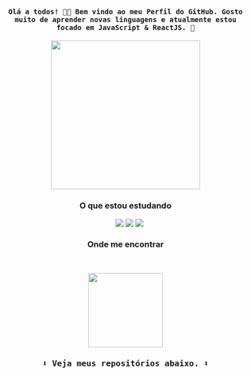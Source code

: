 

<h4 align="center" font-size="32px"><samp> Olá a todos! 👋🏾  Bem vindo ao meu Perfil do GitHub. Gosto muito de aprender novas linguagens e atualmente estou focado em JavaScript & ReactJS. 💙 </samp></h4>

<p align="center">
  <img height="300px" src="https://camo.githubusercontent.com/c8603029e1d7baade74d71c1823bdcdbaa61f08c2bf062a483e02e0f4ace034c/68747470733a2f2f692e67697068792e636f6d2f5254684e30684f5332474f344d2e676966">
</p>
 

<h3 align="center">O que estou estudando</h3>
<p align="center">
<img src="https://img.shields.io/badge/Python-21478f?style=for-the-badge&logo=python&logoColor=white" alt=""> <img src="https://img.shields.io/badge/HTML-21478f?style=for-the-badge&logo=html5&logoColor=white" alt=""> <img src="https://img.shields.io/badge/CSS-21478f?&style=for-the-badge&logo=css3&logoColor=white" alt=""> <img 
src="https://img.shields.io/badge/JavaScript-21478f?style=for-the-badge&logo=javascript&logoColor=white" alt=""> <img src="https://img.shields.io/badge/React-21478f?style=for-the-badge&logo=react&logoColor=white"> <img src="https://img.shields.io/badge/Bootstrap-21478f?style=for-the-badge&logo=bootstrap&logoColor=white"> <img src="https://img.shields.io/badge/Java-21478f?style=for-the-badge&logo=java&logoColor=white">
</p>

 <h3 align="center">Onde me encontrar</h3>
<p align="center">
<a href="mailto:natanpedrodasilva@gmail.com" target="_blank"><img src="https://img.shields.io/badge/Gmail-21478f?style=for-the-badge&logo=gmail&logoColor=white" alt=""></a>
<a href="https://www.instagram.com/p3drosep/" target="_blank"><img src="https://img.shields.io/badge/Instagram-21478f?style=for-the-badge&logo=instagram&logoColor=white" alt=""></a> <a href="https://www.linkedin.com/in/nat%C3%A3-pedro-735443218/" target="_blank"><img src="https://img.shields.io/badge/LinkedIn-21478f?style=for-the-badge&logo=linkedin&logoColor=white" alt=""></a>
</p>

<p align="center">
<img height="150em" src="https://github-readme-stats.vercel.app/api/top-langs/?username=DevPedro10&layout=compact&langs_count=7&theme=github_dark "/>
</p>

<h3 align="center"><samp>⬇️ Veja meus repositórios abaixo. ⬇️<samp></h3>



